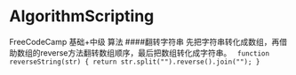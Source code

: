 # AlgorithmScripting
FreeCodeCamp 基础+中级 算法 
####翻转字符串
先把字符串转化成数组，再借助数组的reverse方法翻转数组顺序，最后把数组转化成字符串。
 ` function reverseString(str) {
         return str.split("").reverse().join("");
     }`
